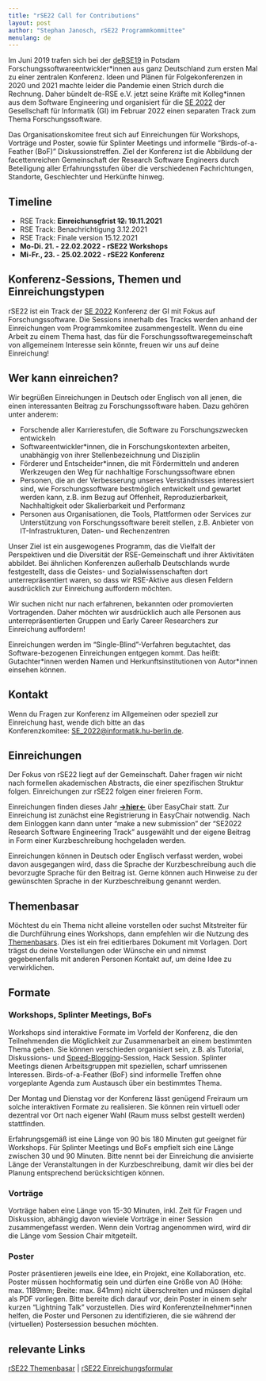 ```yaml
---
title: "rSE22 Call for Contributions"
layout: post
author: "Stephan Janosch, rSE22 Programmkommittee"
menulang: de
---
```


Im Juni 2019 trafen sich bei der [deRSE19](https://de-rse.org/en/conf2019/) in Potsdam Forschungssoftwareentwickler\*innen aus ganz Deutschland zum ersten Mal zu einer zentralen Konferenz. Ideen und Plänen für Folgekonferenzen in 2020 und 2021 machte leider die Pandemie einen Strich durch die Rechnung. Daher bündelt de-RSE e.V. jetzt seine Kräfte mit Kolleg\*innen aus dem Software Engineering und organisiert für die [SE 2022](https://www.se-2022.de) der Gesellschaft für Informatik (GI) im Februar 2022 einen separaten Track zum Thema Forschungssoftware. 

Das Organisationskomitee freut sich auf Einreichungen für Workshops, Vorträge und Poster, sowie für Splinter Meetings und informelle “Birds-of-a-Feather (BoF)” Diskussionstreffen. Ziel der Konferenz ist die Abbildung der facettenreichen Gemeinschaft der Research Software Engineers durch Beteiligung aller Erfahrungsstufen über die verschiedenen Fachrichtungen, Standorte, Geschlechter und Herkünfte hinweg.

## Timeline
*	RSE Track: **Einreichunsgfrist ~~12.~~ 19.11.2021**
*	RSE Track: Benachrichtigung 3.12.2021
*	RSE Track: Finale version 15.12.2021 
*	**Mo-Di. 21. - 22.02.2022 - rSE22 Workshops**
*	**Mi-Fr., 23. - 25.02.2022 - rSE22 Konferenz**

## Konferenz-Sessions, Themen und Einreichungstypen
rSE22 ist ein Track der [SE 2022](https://www.se-2022.de) Konferenz der GI mit Fokus auf Forschungssoftware. Die Sessions innerhalb des Tracks werden anhand der Einreichungen vom Programmkomitee zusammengestellt. Wenn du eine Arbeit zu einem Thema hast, das für die Forschungssoftwaregemeinschaft von allgemeinem Interesse sein könnte, freuen wir uns auf deine Einreichung!

## Wer kann einreichen?
Wir begrüßen Einreichungen in Deutsch oder Englisch von all jenen, die einen interessanten Beitrag zu Forschungssoftware haben. Dazu gehören unter anderem:
*	Forschende aller Karrierestufen, die Software zu Forschungszwecken entwickeln
*	Softwareentwickler\*innen, die in Forschungskontexten arbeiten, unabhängig von ihrer Stellenbezeichnung und Disziplin
*	Förderer und Entscheider\*innen, die mit Fördermitteln und anderen Werkzeugen den Weg für nachhaltige Forschungssoftware ebnen
*	Personen, die an der Verbesserung unseres Verständnisses interessiert sind, wie Forschungssoftware bestmöglich entwickelt und gewartet werden kann, z.B. inm Bezug auf Offenheit, Reproduzierbarkeit, Nachhaltigkeit oder Skalierbarkeit und Performanz
*	Personen aus Organisationen, die Tools, Plattformen oder Services zur Unterstützung von Forschungssoftware bereit stellen, z.B. Anbieter von IT-Infrastrukturen, Daten- und Rechenzentren

Unser Ziel ist ein ausgewogenes Programm, das die Vielfalt der Perspektiven und die Diversität der RSE-Gemeinschaft und ihrer Aktivitäten abbildet. Bei ähnlichen Konferenzen außerhalb Deutschlands wurde festgestellt, dass die Geistes- und Sozialwissenschaften dort unterrepräsentiert waren, so dass wir RSE-Aktive aus diesen Feldern ausdrücklich zur Einreichung auffordern möchten.

Wir suchen nicht nur nach erfahrenen, bekannten oder promovierten Vortragenden. Daher möchten wir ausdrücklich auch alle Personen aus unterrepräsentierten Gruppen und Early Career Researchers zur Einreichung auffordern!

Einreichungen werden im “Single-Blind”-Verfahren begutachtet, das Software-bezogenen Einreichungen entgegen kommt. Das heißt: Gutachter\*innen werden Namen und Herkunftsinstitutionen von Autor\*innen einsehen können.

## Kontakt
Wenn du Fragen zur Konferenz im Allgemeinen oder speziell zur Einreichung hast, wende dich bitte an das Konferenzkomitee: <SE_2022@informatik.hu-berlin.de>.

## Einreichungen
Der Fokus von rSE22 liegt auf der Gemeinschaft. Daher fragen wir nicht nach formellen akademischen Abstracts, die einer spezifischen Struktur folgen. Einreichungen zur rSE22 folgen einer freieren Form.

Einreichungen finden dieses Jahr [**->hier<-**](https://easychair.org/conferences/?conf=se2022) über EasyChair statt. Zur Einreichung ist zunächst eine Registrierung in EasyChair notwendig. Nach dem Einloggen kann dann unter “make a new submission” der “SE2022 Research Software Engineering Track” ausgewählt und der eigene Beitrag in Form einer Kurzbeschreibung hochgeladen werden.

Einreichungen können in Deutsch oder Englisch verfasst werden, wobei davon ausgegangen wird, dass die Sprache der Kurzbeschreibung auch die bevorzugte Sprache für den Beitrag ist. Gerne können auch Hinweise zu der gewünschten Sprache in der Kurzbeschreibung genannt werden. 

## Themenbasar
Möchtest du ein Thema nicht alleine vorstellen oder suchst Mitstreiter für die Durchführung eines Workshops, dann empfehlen wir die Nutzung des [Themenbasars](https://pad.gwdg.de/B74SJsvmQbKRMkPAuLuQyA). Dies ist ein frei editierbares Dokument mit Vorlagen. Dort trägst du deine Vorstellungen oder Wünsche ein und nimmst gegebenenfalls mit anderen Personen Kontakt auf, um deine Idee zu verwirklichen.

## Formate
### Workshops, Splinter Meetings, BoFs
Workshops sind interaktive Formate im Vorfeld der Konferenz, die den Teilnehmenden die Möglichkeit zur Zusammenarbeit an einem bestimmten Thema geben. Sie können verschieden organisiert sein, z.B. als Tutorial, Diskussions- und [Speed-Blogging](https://www.software.ac.uk/term/speed-blogging)-Session, Hack Session. Splinter Meetings dienen Arbeitsgruppen mit speziellen, scharf umrissenen Interessen. Birds-of-a-Feather (BoF) sind informelle Treffen ohne vorgeplante Agenda zum Austausch über ein bestimmtes Thema.

Der Montag und Dienstag vor der Konferenz lässt genügend Freiraum um solche interaktiven Formate zu realisieren. Sie können rein virtuell oder dezentral vor Ort nach eigener Wahl (Raum muss selbst gestellt werden) stattfinden.

Erfahrungsgemäß ist eine Länge von 90 bis 180 Minuten gut geeignet für Workshops. Für Splinter Meetings und BoFs empfielt sich eine Länge zwischen 30 und 90 Minuten. Bitte nennt bei der Einreichung die anvisierte Länge der Veranstaltungen in der Kurzbeschreibung, damit wir dies bei der Planung entsprechend berücksichtigen können.

### Vorträge
Vorträge haben eine Länge von 15-30 Minuten, inkl. Zeit für Fragen und Diskussion, abhängig davon wieviele Vorträge in einer Session zusammengefasst werden. Wenn dein Vortrag angenommen wird, wird dir die Länge vom Session Chair mitgeteilt.

### Poster
Poster präsentieren jeweils eine Idee, ein Projekt, eine Kollaboration, etc. Poster müssen hochformatig sein und dürfen eine Größe von A0 (Höhe: max. 1189mm; Breite: max. 841mm) nicht überschreiten und müssen digital als PDF vorliegen. Bitte bereite dich darauf vor, dein Poster in einem sehr kurzen “Lightning Talk” vorzustellen. Dies wird Konferenzteilnehmer\*innen helfen, die Poster und Personen zu identifizieren, die sie während der (virtuellen) Postersession besuchen möchten.

## relevante Links
[rSE22 Themenbasar](https://pad.gwdg.de/B74SJsvmQbKRMkPAuLuQyA) | [rSE22 Einreichungsformular](https://easychair.org/conferences/?conf=se2022)
